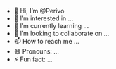 - 👋 Hi, I’m @Perivo
- 👀 I’m interested in ...
- 🌱 I’m currently learning ...
- 💞️ I’m looking to collaborate on ...
- 📫 How to reach me ...
- 😄 Pronouns: ...
- ⚡ Fun fact: ...

<!---
Perivo/Perivo is a ✨ special ✨ repository because its `README.md` (this file) appears on your GitHub profile.
You can click the Preview link to take a look at your changes.
--->
